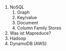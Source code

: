  1. NoSQL
    1. Graph
    2. Key/value
    3. Document
    4. Column Family Stores
 1. Was ist Mapreduce?
 2. Hadoop 
 3. DynamoDB (AWS)